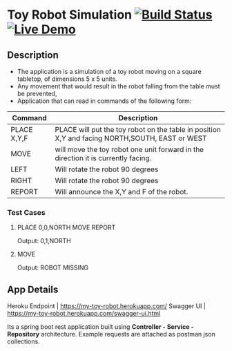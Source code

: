 
# Toy Robot Simulation [![Build Status](https://travis-ci.org/ankurgoel92/toy-robot.svg?branch=master)](https://travis-ci.org/ankurgoel92/toy-robot) [![Live Demo](https://img.shields.io/badge/demo-online-green.svg)](https://my-toy-robot.herokuapp.com/swagger-ui.html)


## Description
- The application is a simulation of a toy robot moving on a square tabletop, of dimensions 5 x 5 units.
- Any movement that would result in the robot falling from the table must
be prevented,
- Application that can read in commands of the following form:

Command | Description
-------- | -----
PLACE X,Y,F| PLACE will put the toy robot on the table in position X,Y and facing NORTH,SOUTH, EAST or WEST
MOVE|will move the toy robot one unit forward in the direction it is currently facing.
LEFT|Will rotate the robot 90 degrees
RIGHT|Will rotate the robot 90 degrees
REPORT|Will announce the X,Y and F of the robot.

### Test Cases
1.
	PLACE 0,0,NORTH
	MOVE
	REPORT

	Output: 0,1,NORTH

2.
	MOVE

	Output: ROBOT MISSING

## App Details
Heroku Endpoint | https://my-toy-robot.herokuapp.com/
Swagger UI |  https://my-toy-robot.herokuapp.com/swagger-ui.html

Its a spring boot rest application built using **Controller - Service - Repository** architecture.
Example requests are attached as postman json collections.
